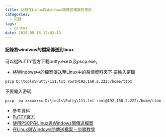 ```yaml
---
title: 記錄在Linux與Windows間傳送檔案的使用
categories:
  - 記錄
tags:
  - centos
date: 2018-05-16 12:03:13
---
```

#### 記錄將windwos的檔案傳送到linux
可以從PuTTY官方下載putty.exe以及pscp.exe。

* 將Windows中的檔案傳送至Linux中的某個資料夾下
要輸入密碼
```
pscp D:\tools\Putty\111.txt root@192.168.2.222:/home/ttom
```
不要輸入密碼
```
pscp -pw xxxxxxxx D:\tools\Putty\111.txt root@192.168.2.222:/home/ttom
```
* 參考資料
 * [PuTTY官方](https://www.chiark.greenend.org.uk/~sgtatham/putty/latest.html)
 * [使用PSCP在Linux與Windows間傳送檔案](https://jeremysu0131.github.io/Tool-Putty-%E4%BD%BF%E7%94%A8PSCP%E5%9C%A8Linux%E8%88%87Windows%E9%96%93%E5%82%B3%E9%80%81%E6%AA%94%E6%A1%88/)
 * [在Linux與Windows間傳送檔案 – 步驟教學](https://loveamberbird.wordpress.com/2013/08/21/%E3%80%90%E7%AD%86%E8%A8%98%E3%80%91%E5%9C%A8linux%E8%88%87windows%E9%96%93%E5%82%B3%E9%80%81%E6%AA%94%E6%A1%88%E6%AD%A5%E9%A9%9F%E6%95%99%E5%AD%B8/)